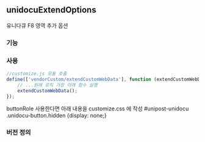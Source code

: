 ## unidocuExtendOptions

유니다큐 F8 영역 추가 옵션

### 기능

### 사용

```javascript
//customize.js 모듈 호출
define(['vendorCustom/extendCustomWebData'], function (extendCustomWebData) {
    // ...원래 로직 가장 아래 함수 실행
    extendCustomWebData();
});
```

buttonRole 사용한다면 아래 내용을 customize.css 에 작성
#unipost-unidocu .unidocu-button.hidden {display: none;}

### 버전 정의
